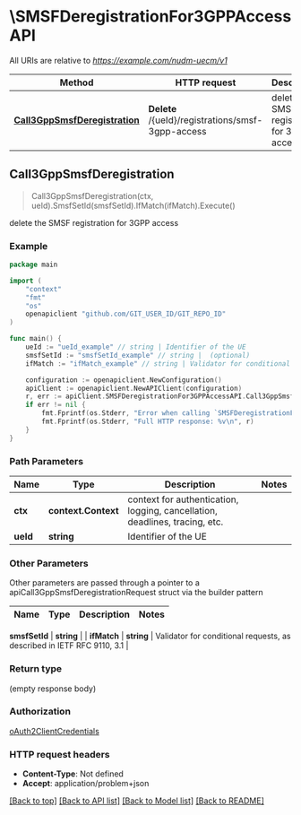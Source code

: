# \SMSFDeregistrationFor3GPPAccessAPI

All URIs are relative to *https://example.com/nudm-uecm/v1*

Method | HTTP request | Description
------------- | ------------- | -------------
[**Call3GppSmsfDeregistration**](SMSFDeregistrationFor3GPPAccessAPI.md#Call3GppSmsfDeregistration) | **Delete** /{ueId}/registrations/smsf-3gpp-access | delete the SMSF registration for 3GPP access



## Call3GppSmsfDeregistration

> Call3GppSmsfDeregistration(ctx, ueId).SmsfSetId(smsfSetId).IfMatch(ifMatch).Execute()

delete the SMSF registration for 3GPP access

### Example

```go
package main

import (
	"context"
	"fmt"
	"os"
	openapiclient "github.com/GIT_USER_ID/GIT_REPO_ID"
)

func main() {
	ueId := "ueId_example" // string | Identifier of the UE
	smsfSetId := "smsfSetId_example" // string |  (optional)
	ifMatch := "ifMatch_example" // string | Validator for conditional requests, as described in IETF RFC 9110, 3.1 (optional)

	configuration := openapiclient.NewConfiguration()
	apiClient := openapiclient.NewAPIClient(configuration)
	r, err := apiClient.SMSFDeregistrationFor3GPPAccessAPI.Call3GppSmsfDeregistration(context.Background(), ueId).SmsfSetId(smsfSetId).IfMatch(ifMatch).Execute()
	if err != nil {
		fmt.Fprintf(os.Stderr, "Error when calling `SMSFDeregistrationFor3GPPAccessAPI.Call3GppSmsfDeregistration``: %v\n", err)
		fmt.Fprintf(os.Stderr, "Full HTTP response: %v\n", r)
	}
}
```

### Path Parameters


Name | Type | Description  | Notes
------------- | ------------- | ------------- | -------------
**ctx** | **context.Context** | context for authentication, logging, cancellation, deadlines, tracing, etc.
**ueId** | **string** | Identifier of the UE | 

### Other Parameters

Other parameters are passed through a pointer to a apiCall3GppSmsfDeregistrationRequest struct via the builder pattern


Name | Type | Description  | Notes
------------- | ------------- | ------------- | -------------

 **smsfSetId** | **string** |  | 
 **ifMatch** | **string** | Validator for conditional requests, as described in IETF RFC 9110, 3.1 | 

### Return type

 (empty response body)

### Authorization

[oAuth2ClientCredentials](../README.md#oAuth2ClientCredentials)

### HTTP request headers

- **Content-Type**: Not defined
- **Accept**: application/problem+json

[[Back to top]](#) [[Back to API list]](../README.md#documentation-for-api-endpoints)
[[Back to Model list]](../README.md#documentation-for-models)
[[Back to README]](../README.md)


